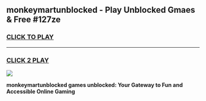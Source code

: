 
## monkeymartunblocked - Play Unblocked Gmaes & Free #127ze
<h3>
<a href="https://news.freeplayer.one?title=monkeymartunblocked&ref=24F">CLICK TO PLAY</a></h3>
<hr>

<h3>
<a href="https://news.freeplayer.one?title=monkeymartunblocked&ref=24F">CLICK 2 PLAY</a>
  
</h3>

<a href="https://news.freeplayer.one?title=monkeymartunblocked&ref=24F/"><img src="https://clearcache.store/games.png"></a>


**monkeymartunblocked games unblocked: Your Gateway to Fun and Accessible Online Gaming**
